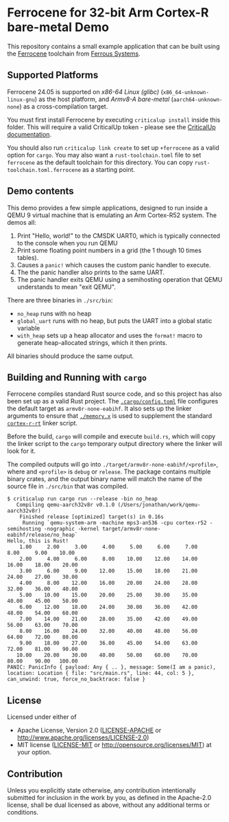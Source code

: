 # Ferrocene for 32-bit Arm Cortex-R bare-metal Demo

This repository contains a small example application that can be built using the
[Ferrocene] toolchain from [Ferrous Systems].

[Ferrocene]: https://ferrocene.dev
[Ferrous Systems]: https://ferrous-systems.com

## Supported Platforms

Ferrocene 24.05 is supported on *x86-64 Linux (glibc)*
(`x86_64-unknown-linux-gnu`) as the host platform, and *Armv8-A bare-metal*
(`aarch64-unknown-none`) as a cross-compilation target.

You must first install Ferrocene by executing `criticalup install` inside this
folder. This will require a valid CriticalUp token - please see the [CriticalUp
documentation](https://criticalup.ferrocene.dev).

You should also run `criticalup link create` to set up `+ferrocene` as a valid
option for `cargo`. You may also want a `rust-toolchain.toml` file to set
`ferrocene` as the default toolchain for this directory. You can copy
`rust-toolchain.toml.ferrocene` as a starting point.

## Demo contents

This demo provides a few simple applications, designed to run inside a QEMU 9
virtual machine that is emulating an Arm Cortex-R52 system. The demos all:

1. Print "Hello, world!" to the CMSDK UART0, which is typically
   connected to the console when you run QEMU
2. Print some floating point numbers in a grid (the 1 though 10 times tables).
3. Causes a `panic!` which causes the custom panic handler to execute.
4. The the panic handler also prints to the same UART.
5. The panic handler exits QEMU using a semihosting operation that QEMU
   understands to mean "exit QEMU".

There are three binaries in `./src/bin`:

* `no_heap` runs with no heap
* `global_uart` runs with no heap, but puts the UART into a global static variable
* `with_heap` sets up a heap allocator and uses the `format!` macro to generate
  heap-allocated strings, which it then prints.

All binaries should produce the same output.

## Building and Running with `cargo`

Ferrocene compiles standard Rust source code, and so this project has also been
set up as a valid Rust project. The [`.cargo/config.toml`](./.cargo/config.toml)
file configures the default target as `armv8r-none-eabihf`. It also sets up the
linker arguments to ensure that [`./memory.x`](./memory.x) is used to supplement
the standard [`cortex-r-rt`](https://crates.io/crates/cortex-r-rt) linker
script.

Before the build, `cargo` will compile and execute `build.rs`, which will copy
the linker script to the `cargo` temporary output directory where the linker
will look for it.

The compiled outputs will go into `./target/armv8r-none-eabihf/<profile>`, where
and `<profile>` is `debug` or `release`. The package contains multiple binary
crates, and the output binary name will match the name of the source file in
`./src/bin` that was compiled.

```console
$ criticalup run cargo run --release -bin no_heap
   Compiling qemu-aarch32v8r v0.1.0 (/Users/jonathan/work/qemu-aarch32v8r)
    Finished release [optimized] target(s) in 0.16s
     Running `qemu-system-arm -machine mps3-an536 -cpu cortex-r52 -semihosting -nographic -kernel target/armv8r-none-eabihf/release/no_heap`
Hello, this is Rust!
    1.00     2.00     3.00     4.00     5.00     6.00     7.00     8.00     9.00    10.00 
    2.00     4.00     6.00     8.00    10.00    12.00    14.00    16.00    18.00    20.00 
    3.00     6.00     9.00    12.00    15.00    18.00    21.00    24.00    27.00    30.00 
    4.00     8.00    12.00    16.00    20.00    24.00    28.00    32.00    36.00    40.00 
    5.00    10.00    15.00    20.00    25.00    30.00    35.00    40.00    45.00    50.00 
    6.00    12.00    18.00    24.00    30.00    36.00    42.00    48.00    54.00    60.00 
    7.00    14.00    21.00    28.00    35.00    42.00    49.00    56.00    63.00    70.00 
    8.00    16.00    24.00    32.00    40.00    48.00    56.00    64.00    72.00    80.00 
    9.00    18.00    27.00    36.00    45.00    54.00    63.00    72.00    81.00    90.00 
   10.00    20.00    30.00    40.00    50.00    60.00    70.00    80.00    90.00   100.00 
PANIC: PanicInfo { payload: Any { .. }, message: Some(I am a panic), location: Location { file: "src/main.rs", line: 44, col: 5 }, can_unwind: true, force_no_backtrace: false }
```

## License

Licensed under either of

* Apache License, Version 2.0 ([LICENSE-APACHE](../LICENSE-APACHE) or
  <http://www.apache.org/licenses/LICENSE-2.0>)
* MIT license ([LICENSE-MIT](../LICENSE-MIT) or
<http://opensource.org/licenses/MIT>) at your option.

## Contribution

Unless you explicitly state otherwise, any contribution intentionally submitted
for inclusion in the work by you, as defined in the Apache-2.0 license, shall be
dual licensed as above, without any additional terms or conditions.
